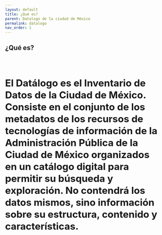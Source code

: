 ```yaml
---
layout: default
title: ¿Qué es?
parent: Datalogo de la ciudad de México
permalink: datalogo
nav_order: 1
---
```


<h2><b>¿Qué es?</br><h2>
<br>
El Datálogo es el Inventario de Datos de la Ciudad de México. 
Consiste en el conjunto de los metadatos de los recursos de tecnologías de información de la Administración Pública de la Ciudad de México organizados en un catálogo  digital para permitir su búsqueda y exploración. 
No contendrá los datos mismos, sino información sobre su estructura, contenido y características.
